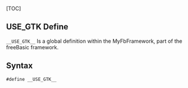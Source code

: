 [TOC]
## __USE_GTK__ Define

`__USE_GTK__` Is a global definition within the MyFbFramework, part of the freeBasic framework.
## Syntax

```freeBasic
#define __USE_GTK__
```

